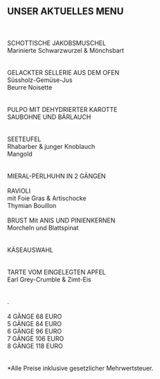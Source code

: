 ## UNSER AKTUELLES MENU
<br>
<br>
SCHOTTISCHE JAKOBSMUSCHEL<br>
Marinierte Schwarzwurzel & Mönchsbart<br>
<br>
<br>
GELACKTER SELLERIE AUS DEM OFEN<br>
Süssholz-Gemüse-Jus<br>
Beurre Noisette<br>    
<br>
<br>
PULPO MIT DEHYDRIERTER KAROTTE<br>
SAUBOHNE UND BÄRLAUCH<br>
<br>
<br>
SEETEUFEL<br>
Rhabarber & junger Knoblauch<br>
Mangold<br>
<br>
<br>
MIERAL-PERLHUHN IN 2 GÄNGEN<br>
<br>
RAVIOLI<br>
mit Foie Gras & Artischocke<br>
Thymian Bouillon<br>
<br>
BRUST    
Mit ANIS UND PINIENKERNEN<br>
Morcheln und Blattspinat<br>
<br>
<br>
KÄSEAUSWAHL<br>
<br>
<br>
TARTE VOM EINGELEGTEN APFEL<br>
Earl Grey-Crumble & Zimt-Eis<br>
<br>
<br>
.    
<br>
<br>
4 GÄNGE 68 EURO<br>
5 GÄNGE 84 EURO<br>
6 GÄNGE 96 EURO<br>
7 GÄNGE 106 EURO<br>
8 GÄNGE 118 EURO<br>
<br>
<br>
*Alle Preise inklusive gesetzlicher Mehrwertsteuer.


